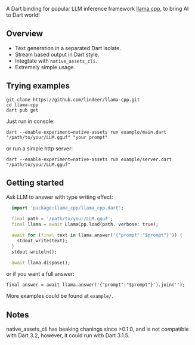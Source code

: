 A Dart binding for popular LLM inference framework [llama.cpp](https://github.com/ggerganov/llama.cpp), to bring AI to Dart world!

## Overview

- Text generation in a separated Dart isolate.
- Stream based output in Dart style.
- Integtate with `native_assets_cli`.
- Extremely simple usage.

## Trying examples

```
git clone https://github.com/lindeer/llama-cpp.git
cd llama-cpp
dart pub get
```

Just run in console:
```
dart --enable-experiment=native-assets run example/main.dart "/path/to/your/LLM.gguf" "your prompt"
```

or run a simple http server:
```
dart --enable-experiment=native-assets run example/server.dart "/path/to/your/LLM.gguf"
```

## Getting started

Ask LLM to answer with type writing effect:

```dart
  import 'package:llama_cpp/llama_cpp.dart';

  final path = '/path/to/your/LLM.gguf';
  final llama = await LlamaCpp.load(path, verbose: true);

  await for (final text in llama.answer('{"prompt":"$prompt"}')) {
    stdout.write(text);
  }
  stdout.writeln();

  await llama.dispose();
```
or if you want a full answer:
```
final answer = await llama.answer('{"prompt":"$prompt"}').join('');
```

More examples could be found at `example/`.

## Notes

native_assets_cli has beaking chanings since >0.1.0, and is not compatible with Dart 3.2, however, it could run with Dart 3.1.5.
